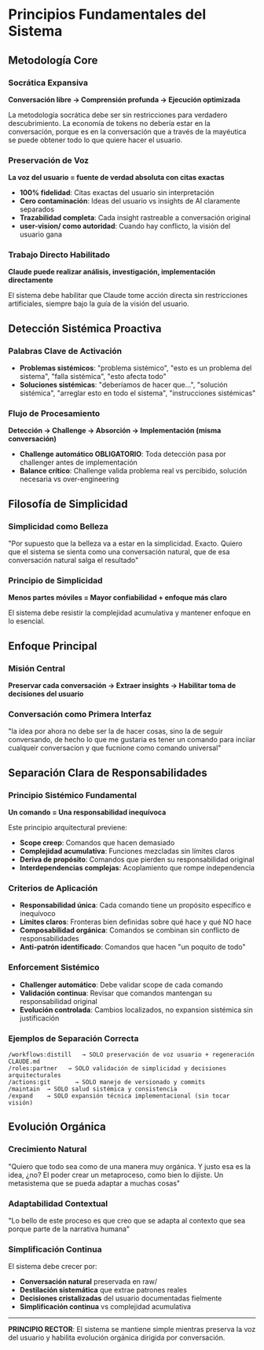 # Principios Fundamentales del Sistema

## Metodología Core

### Socrática Expansiva
**Conversación libre → Comprensión profunda → Ejecución optimizada**

La metodología socrática debe ser sin restricciones para verdadero descubrimiento. La economía de tokens no debería estar en la conversación, porque es en la conversación que a través de la mayéutica se puede obtener todo lo que quiere hacer el usuario.

### Preservación de Voz
**La voz del usuario = fuente de verdad absoluta con citas exactas**

- **100% fidelidad**: Citas exactas del usuario sin interpretación
- **Cero contaminación**: Ideas del usuario vs insights de AI claramente separados  
- **Trazabilidad completa**: Cada insight rastreable a conversación original
- **user-vision/ como autoridad**: Cuando hay conflicto, la visión del usuario gana

### Trabajo Directo Habilitado
**Claude puede realizar análisis, investigación, implementación directamente**

El sistema debe habilitar que Claude tome acción directa sin restricciones artificiales, siempre bajo la guía de la visión del usuario.

## Detección Sistémica Proactiva

### Palabras Clave de Activación
- **Problemas sistémicos**: "problema sistémico", "esto es un problema del sistema", "falla sistémica", "esto afecta todo"
- **Soluciones sistémicas**: "deberíamos de hacer que...", "solución sistémica", "arreglar esto en todo el sistema", "instrucciones sistémicas"

### Flujo de Procesamiento
**Detección → Challenge → Absorción → Implementación (misma conversación)**

- **Challenge automático OBLIGATORIO**: Toda detección pasa por challenger antes de implementación
- **Balance crítico**: Challenge valida problema real vs percibido, solución necesaria vs over-engineering

## Filosofía de Simplicidad

### Simplicidad como Belleza
"Por supuesto que la belleza va a estar en la simplicidad. Exacto. Quiero que el sistema se sienta como una conversación natural, que de esa conversación natural salga el resultado"

### Principio de Simplicidad
**Menos partes móviles = Mayor confiabilidad + enfoque más claro**

El sistema debe resistir la complejidad acumulativa y mantener enfoque en lo esencial.

## Enfoque Principal

### Misión Central
**Preservar cada conversación → Extraer insights → Habilitar toma de decisiones del usuario**

### Conversación como Primera Interfaz
"la idea por ahora no debe ser la de hacer cosas, sino la de seguir conversando, de hecho lo que me gustaria es tener un comando para inciiar cualqueir conversacion y que fucnione como comando universal"

## Separación Clara de Responsabilidades

### Principio Sistémico Fundamental
**Un comando = Una responsabilidad inequívoca**

Este principio arquitectural previene:
- **Scope creep**: Comandos que hacen demasiado
- **Complejidad acumulativa**: Funciones mezcladas sin límites claros
- **Deriva de propósito**: Comandos que pierden su responsabilidad original
- **Interdependencias complejas**: Acoplamiento que rompe independencia

### Criterios de Aplicación
- **Responsabilidad única**: Cada comando tiene un propósito específico e inequívoco
- **Límites claros**: Fronteras bien definidas sobre qué hace y qué NO hace
- **Composabilidad orgánica**: Comandos se combinan sin conflicto de responsabilidades
- **Anti-patrón identificado**: Comandos que hacen "un poquito de todo"

### Enforcement Sistémico
- **Challenger automático**: Debe validar scope de cada comando
- **Validación continua**: Revisar que comandos mantengan su responsabilidad original
- **Evolución controlada**: Cambios localizados, no expansion sistémica sin justificación

### Ejemplos de Separación Correcta
```
/workflows:distill   → SOLO preservación de voz usuario + regeneración CLAUDE.md
/roles:partner   → SOLO validación de simplicidad y decisiones arquitecturales  
/actions:git       → SOLO manejo de versionado y commits
/maintain  → SOLO salud sistémica y consistencia
/expand    → SOLO expansión técnica implementacional (sin tocar visión)
```

## Evolución Orgánica

### Crecimiento Natural
"Quiero que todo sea como de una manera muy orgánica. Y justo esa es la idea, ¿no? El poder crear un metaproceso, como bien lo dijiste. Un metasistema que se pueda adaptar a muchas cosas"

### Adaptabilidad Contextual  
"Lo bello de este proceso es que creo que se adapta al contexto que sea porque parte de la narrativa humana"

### Simplificación Continua
El sistema debe crecer por:
- **Conversación natural** preservada en raw/
- **Destilación sistemática** que extrae patrones reales  
- **Decisiones cristalizadas** del usuario documentadas fielmente
- **Simplificación continua** vs complejidad acumulativa

---

**PRINCIPIO RECTOR**: El sistema se mantiene simple mientras preserva la voz del usuario y habilita evolución orgánica dirigida por conversación.